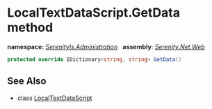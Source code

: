 # LocalTextDataScript.GetData method
**namespace:** *[SerenityIs.Administration](../../README.md#serenityis.administration-namespace)*   **assembly**: *[Serenity.Net.Web](../../README.md)*

```csharp
protected override IDictionary<string, string> GetData()
```

## See Also

* class [LocalTextDataScript](../LocalTextDataScript.md)